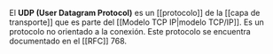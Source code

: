 El **UDP (User Datagram Protocol)** es un [[protocolo]] de la [[capa de transporte]] que es parte del [[Modelo TCP IP|modelo TCP/IP]]. Es un protocolo no orientado a la conexión. Este protocolo se encuentra documentado en el [[RFC]] 768.

